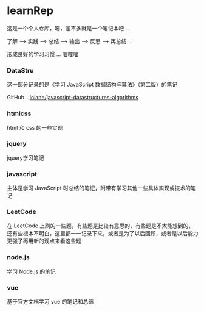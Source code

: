 # learnRep

这是一个个人仓库，嗯，差不多就是一个笔记本吧 ...

了解 --> 实践 --> 总结 --> 输出 --> 反思 --> 再总结 ... 

形成良好的学习习惯 ... 嚯嚯嚯

### DataStru

这一部分记录的是《学习 JavaScript 数据结构与算法》（第二版）的笔记

GitHub：[loiane/javascript-datastructures-algorithms](https://github.com/loiane/javascript-datastructures-algorithms)

### htmlcss

html 和 css 的一些实现

### jquery

jquery学习笔记

### javascript

主体是学习 JavaScript 时总结的笔记，附带有学习其他一些具体实现或技术的笔记

### LeetCode

在 LeetCode 上刷的一些题，有些题是比较有意思的，有些题是不太能想到的，还有些根本不明白，这里都一一记录下来，或者是为了以后回顾，或者是以后能力更强了再用新的观点来看这些题

### node.js

学习 Node.js 的笔记

### vue

基于官方文档学习 vue 的笔记和总结

